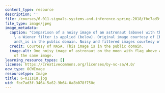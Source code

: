 ```yaml
---
content_type: resource
description: ''
file: /courses/6-011-signals-systems-and-inference-spring-2018/fbc7ad3f34645a629b640a8b078f750c_6-011s18.jpg
file_type: image/jpeg
image_metadata:
  caption: "Comparison of a noisy image of an astronaut (above) with the image after\
    \ a Wiener filter is applied (below). Original image courtesy of [NASA](https://www.flickr.com/photos/nasacommons/9460192744/in/album-72157634974031758/)\_\
    and\_is in the public domain. Noisy and filtered images courtesy of OCW."
  credit: Courtesy of NASA. This image is in the public domain.
  image-alt: One noisy image of astronaut on the moon with flag above a fixed version
    of the same image.
learning_resource_types: []
license: https://creativecommons.org/licenses/by-nc-sa/4.0/
ocw_type: OCWImage
resourcetype: Image
title: 6-011s18.jpg
uid: fbc7ad3f-3464-5a62-9b64-0a8b078f750c
---
```

